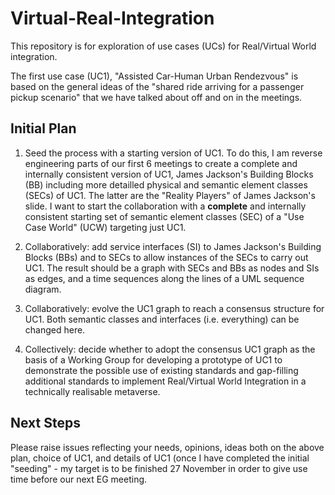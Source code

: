 # Virtual-Real-Integration

This repository is for exploration of use cases (UCs) for Real/Virtual World integration. 

The first use case (UC1), "Assisted Car-Human Urban Rendezvous" is based on the general ideas of the "shared ride arriving for a passenger pickup scenario" that we have talked about off and on in the meetings. 

## Initial Plan



1. Seed the process with a starting version of UC1. To do this, I am reverse engineering parts of our first 6 meetings to create a complete and internally consistent version of UC1, James Jackson's Building Blocks (BB) including more detailled physical and semantic element classes (SECs) of UC1.  The latter are the "Reality Players" of James Jackson's slide. I want to start the collaboration with a **complete** and internally consistent starting set of semantic element classes (SEC) of a "Use Case World" (UCW) targeting just UC1.

2. Collaboratively: add service interfaces (SI) to James Jackson's Building Blocks (BBs) and to SECs to allow instances of the SECs to carry out UC1. The result should be a graph with SECs and BBs as nodes and SIs as edges, and a time sequences along the lines of a UML sequence diagram.

3. Collaboratively: evolve the UC1 graph to reach a consensus structure for UC1. Both semantic classes and interfaces (i.e. everything) can be changed here.

4. Collectively: decide whether to adopt the consensus UC1 graph as the basis of a Working Group for developing a prototype of UC1 to demonstrate the possible use of existing standards and gap-filling additional standards to implement Real/Virtual World Integration in a technically realisable metaverse. 

## Next Steps

Please raise issues reflecting your needs, opinions, ideas both on the above plan, choice of UC1, and details of UC1 (once I have completed the initial "seeding" - my target is to be finished 27 November in order to give use time before our next EG meeting. 

